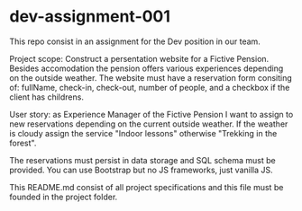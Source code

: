 # dev-assignment-001
This repo consist in an assignment for the Dev position in our team.

Project scope: 
Construct a persentation website for a Fictive Pension. Besides accomodation the pension offers various experiences depending on the outside weather. 
The website must have a reservation form consiting of: fullName, check-in, check-out, number of people, and a checkbox if the client has childrens.


User story: as Experience Manager of the Fictive Pension I want to assign to new reservations depending on the current outside weather.
If the weather is cloudy assign the service "Indoor lessons" otherwise "Trekking in the forest".  

The reservations must persist in data storage and SQL schema must be provided. 
You can use Bootstrap but no JS frameworks, just vanilla JS.

This README.md consist of all project specifications and this file must be founded in the project folder. 
